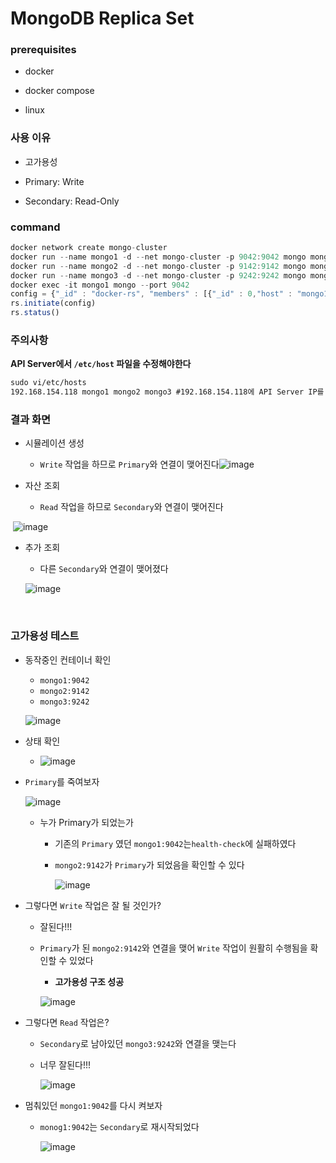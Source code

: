# MongoDB Replica Set


### prerequisites

- docker

- docker compose

- linux

  

### 사용 이유

- 고가용성

- Primary: Write

- Secondary: Read-Only

  

### command

```js
docker network create mongo-cluster
docker run --name mongo1 -d --net mongo-cluster -p 9042:9042 mongo mongod --replSet docker-rs --port 9042
docker run --name mongo2 -d --net mongo-cluster -p 9142:9142 mongo mongod --replSet docker-rs --port 9142
docker run --name mongo3 -d --net mongo-cluster -p 9242:9242 mongo mongod --replSet docker-rs --port 9242
docker exec -it mongo1 mongo --port 9042
config = {"_id" : "docker-rs", "members" : [{"_id" : 0,"host" : "mongo1:9042"},{"_id" : 1,"host" : "mongo2:9142"},{"_id" : 2,"host" : "mongo3:9242"}]}
rs.initiate(config)
rs.status() 
```



### 주의사항

**API Server에서 `/etc/host` 파일을 수정해야한다**

``` tex
sudo vi/etc/hosts
192.168.154.118 mongo1 mongo2 mongo3 #192.168.154.118에 API Server IP를 적는다
```



### 결과 화면

- 시뮬레이션 생성
  - `Write` 작업을 하므로 `Primary`와 연결이 맺어진다![image](https://user-images.githubusercontent.com/47052106/161195996-fd0cd70e-bb23-4cd3-babc-c2b9aa05525c.png)



- 자산 조회
  - `Read` 작업을 하므로 `Secondary`와 연결이 맺어진다

​			![image](https://user-images.githubusercontent.com/47052106/161196807-f46a927f-5210-4009-906d-aa92aba43cf8.png)

  - 추가 조회

    - 다른 `Secondary`와 연결이 맺어졌다

    ![image](https://user-images.githubusercontent.com/47052106/161196926-c0abfe06-7e1c-4247-ae2a-f609460156a3.png)

​      



### 고가용성 테스트

- 동작중인 컨테이너 확인

  - `mongo1:9042`
  - `mongo2:9142`
  - `mongo3:9242`

  ![image](https://user-images.githubusercontent.com/47052106/161197494-b1459402-079c-4310-8283-ddee8e740eac.png)

- 상태 확인

  - ![image](https://user-images.githubusercontent.com/47052106/161197697-28f4e4d8-c934-4325-97a9-e5ae44cd1da7.png)

- `Primary`를 죽여보자

  ![image](https://user-images.githubusercontent.com/47052106/161197876-d6b3fc3f-fc1d-45e3-ac45-4a9df1797114.png)

  - 누가 Primary가 되었는가

    - 기존의 `Primary` 였던 `mongo1:9042`는`health-check`에 실패하였다

    - `mongo2:9142`가 `Primary`가 되었음을 확인할 수 있다

      ![image](https://user-images.githubusercontent.com/47052106/161198009-17fffcdd-5a49-4c39-8837-04740c355998.png)



- 그렇다면 `Write` 작업은 잘 될 것인가?

  - 잘된다!!!

  - `Primary`가 된 `mongo2:9142`와 연결을 맺어 `Write` 작업이 원활히 수행됨을 확인할 수 있었다

    - **고가용성 구조 성공** 

    ![image](https://user-images.githubusercontent.com/47052106/161198279-44332f48-55d4-4a88-9631-63d0927ab33e.png)

- 그렇다면 `Read` 작업은?

  - `Secondary`로 남아있던 `mongo3:9242`와 연결을 맺는다

  - 너무 잘된다!!!

    ![image](https://user-images.githubusercontent.com/47052106/161198510-967f0d13-a683-4271-9b6c-d28879000e54.png)



- 멈춰있던 `mongo1:9042`를 다시 켜보자

  - `monog1:9042`는 `Secondary`로 재시작되었다

    ![image](https://user-images.githubusercontent.com/47052106/161199157-1262713d-f6e9-415f-8098-8328f0d975b5.png)

